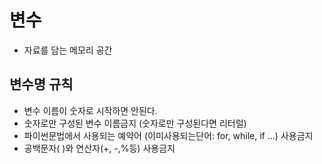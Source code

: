 # 변수
* 자료를 담는 메모리 공간

## 변수명 규칙

* 변수 이름이 숫자로 시작하면 안된다.
* 숫자로만 구성된 변수 이름금지 (숫자로만 구성된다면 리터럴)
* 파이썬문법에서 사용되는 예약어 (이미사용되는단어: for, while, if …) 사용금지
* 공백문자( )와 연산자(+, -,%등) 사용금지